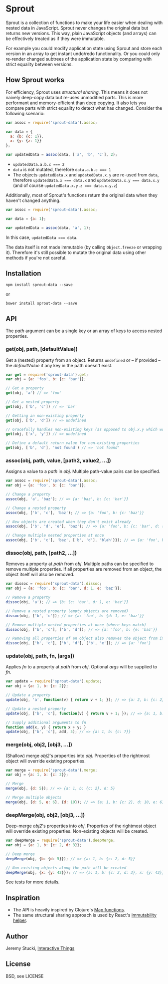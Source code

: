 # Sprout

Sprout is a collection of functions to make your life easier when dealing with nested data in JavaScript. Sprout never changes the original data but returns new versions. This way, plain JavaScript objects (and arrays) can be effectively treated as if they were immutable.

For example you could modify application state using Sprout and store each version in an array to get instant undo/redo functionality. Or you could only re-render changed subtrees of the application state by comparing with strict equality between versions.

## How Sprout works

For efficiency, Sprout uses *structural sharing*. This means it does not naively deep-copy data but re-uses unmodified parts. This is more performant and memory-efficient than deep copying. It also lets you compare parts with strict equality to detect what has changed. Consider the following scenario:

```js
var assoc = require('sprout-data').assoc;

var data = {
  a: {b: {c: 1}},
  x: {y: {z: 1}}
};

var updatedData = assoc(data, ['a', 'b', 'c'], 2);
```

* `updatedData.a.b.c === 2`
* `data` is not mutated, therefore `data.a.b.c === 1`
* The objects `updatedData.x` and `updatedData.x.y` are re-used from `data`, therefore `updatedData.x === data.x` and `updatedData.x.y === data.x.y` (and of course `updatedData.x.y.z === data.x.y.z`)

Additionally, most of Sprout's functions return the original data when they haven't changed anything.

```js
var assoc = require('sprout-data').assoc;

var data = {a: 1};

var updatedData = assoc(data, 'a', 1);
```

In this case, `updatedData === data`.

The data itself is not made immutable (by calling `Object.freeze` or wrapping it). Therefore it's still possible to mutate the original data using other methods if you're not careful.

## Installation

```shell
npm install sprout-data --save
```

or

```shell
bower install sprout-data --save
```

## API

The *path* argument can be a single key or an array of keys to access nested properties.

### get(obj, path, [defaultValue])

Get a (nested) property from an object. Returns `undefined` or – if provided – the *defaultValue* if any key in the path doesn't exist.

```js
var get = require('sprout-data').get;
var obj = {a: 'foo', b: {c: 'bar'}};

// Get a property
get(obj, 'a') // => 'foo'

// Get a nested property
get(obj, ['b', 'c']) // => 'bar'

// Getting an non-existing property
get(obj, ['b', 'd']) // => undefined

// Gracefully handles non-existing keys (as opposed to obj.x.y which would throw an error because it can't access y of obj.x)
get(obj, ['x', 'y']) // => undefined

// Define a default return value for non-existing properties
get(obj, ['b', 'd'], 'not found') // => 'not found'
```

### assoc(obj, path, value, [path2, value2, ...])

Assigns a value to a *path* in *obj*. Multiple path-value pairs can be specified.

```js
var assoc = require('sprout-data').assoc;
var obj = {a: 'foo', b: {c: 'bar'}};

// Change a property
assoc(obj, 'a', 'baz'); // => {a: 'baz', b: {c: 'bar'}}

// Change a nested property
assoc(obj, ['b', 'c'], 'baz'); // => {a: 'foo', b: {c: 'baz'}}

// New objects are created when they don't exist already
assoc(obj, ['b', 'd', 'e'], 'baz'); // => {a: 'foo', b: {c: 'bar', d: {e: 'baz'}}}

// Change multiple nested properties at once
assoc(obj, ['b', 'c'], 'baz', ['b', 'd'], 'blah'}}); // => {a: 'foo', b: {c: 'baz', d: 'blah'}}
```

### dissoc(obj, path, [path2, ...])

Removes a property at *path* from *obj*. Multiple paths can be specified to remove multiple properties. If all properties are removed from an object, the object itself will also be removed.

```js
var dissoc = require('sprout-data').dissoc;
var obj = {a: 'foo', b: {c: 'bar', d: 1, e: 'baz'}};

// Remove a property
dissoc(obj, 'a'); // => {b: {c: 'bar', d: 1, e: 'baz'}}

// Remove a nested property (empty objects are removed)
dissoc(obj, ['b', 'c']); // => {a: 'foo', b: {d: 1, e: 'baz'}}

// Remove multiple nested properties at once (where keys match)
dissoc(obj, ['b', 'c'], ['b', 'd']); // => {a: 'foo', b: {e: 'baz'}}

// Removing all properties of an object also removes the object from its parent
dissoc(obj, ['b', 'c'], ['b', 'd'], ['b', 'e']); // => {a: 'foo'}
```

### update(obj, path, fn, [args])

Applies *fn* to a property at *path* from *obj*. Optional *args* will be supplied to *fn*.

```js
var update = require('sprout-data').update;
var obj = {a: 1, b: {c: 2}};

// Update a property
update(obj, 'a', function(v) { return v + 1; }); // => {a: 2, b: {c: 2}}

// Update a nested property
update(obj, ['b', 'c'], function(v) { return v + 1; }); // => {a: 1, b: {c: 3}}

// Supply additional arguments to fn
function add(x, y) { return x + y; }
update(obj, ['b', 'c'], add, 5); // => {a: 1, b: {c: 7}}
```

### merge(obj, obj2, [obj3, ...])

(Shallow) merge *obj2*'s properties into *obj*. Properties of the rightmost object will override existing properties.

```js
var merge = require('sprout-data').merge;
var obj = {a: 1, b: {c: 2}};

// Merge
merge(obj, {d: 5}); // => {a: 1, b: {c: 2}, d: 5}

// Merge multiple objects
merge(obj, {d: 5, e: 6}, {d: 10}); // => {a: 1, b: {c: 2}, d: 10, e: 6}
```

### deepMerge(obj, obj2, [obj3, ...])

Deep-merge *obj2*'s properties into *obj*. Properties of the rightmost object will override existing properties. Non-existing objects will be created.

```js
var deepMerge = require('sprout-data').deepMerge;
var obj = {a: 1, b: {c: 2, d: 3}};

// Deep merge
deepMerge(obj, {b: {d: 5}}); // => {a: 1, b: {c: 2, d: 5}}

// Non-existing objects along the path will be created
deepMerge(obj, {x: {y: 42}}); // => {a: 1, b: {c: 2, d: 3}, x: {y: 42}}
```

See tests for more details.

## Inspiration

* The API is heavily inspired by Clojure's [Map functions](http://clojuredocs.org/quickref/Clojure%20Core#Collections+-+SequencesMaps).
* The same structural sharing approach is used by React's [immutability helper](http://facebook.github.io/react/docs/update.html).

## Author

Jeremy Stucki, [Interactive Things](http://interactivethings.com)

## License

BSD, see LICENSE
